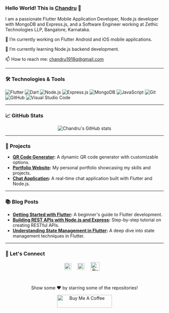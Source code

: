 <!--
**chandru19g/chandru19g** is a ✨ _special_ ✨ repository because its `README.md` (this file) appears on your GitHub profile.

Here are some ideas to get you started:

- 🔭 I’m currently working on ...
- 🌱 I’m currently learning ...
- 👯 I’m looking to collaborate on ...
- 🤔 I’m looking for help with ...
- 💬 Ask me about ...
- 📫 How to reach me: ...
- 😄 Pronouns: ...
- ⚡ Fun fact: ...
-->

### Hello World! This is [Chandru](https://chandruportfolio.netlify.app/) 👋 

I am a passionate Flutter Mobile Application Developer, Node.js developer with MongoDB and Express.js, and a Software Engineer working at Zethic Technologies LLP, Bangalore, Karnataka.

🔭 I’m currently working on Flutter Android and iOS mobile applications.

🌱 I’m currently learning Node.js backend development.

📫 How to reach me: chandru1918g@gmail.com

---

### 🛠️ Technologies & Tools

![Flutter](https://img.shields.io/badge/Flutter-02569B?style=for-the-badge&logo=flutter&logoColor=white)
![Dart](https://img.shields.io/badge/Dart-0175C2?style=for-the-badge&logo=dart&logoColor=white)
![Node.js](https://img.shields.io/badge/Node.js-339933?style=for-the-badge&logo=nodedotjs&logoColor=white)
![Express.js](https://img.shields.io/badge/Express.js-000000?style=for-the-badge&logo=express&logoColor=white)
![MongoDB](https://img.shields.io/badge/MongoDB-4EA94B?style=for-the-badge&logo=mongodb&logoColor=white)
![JavaScript](https://img.shields.io/badge/JavaScript-F7DF1E?style=for-the-badge&logo=javascript&logoColor=black)
![Git](https://img.shields.io/badge/Git-F05032?style=for-the-badge&logo=git&logoColor=white)
![GitHub](https://img.shields.io/badge/GitHub-181717?style=for-the-badge&logo=github&logoColor=white)
![Visual Studio Code](https://img.shields.io/badge/VS%20Code-007ACC?style=for-the-badge&logo=visual%20studio%20code&logoColor=white)

---

### 📈 GitHub Stats

<p align="center">
  <img src="https://github-readme-stats.vercel.app/api?username=chandru19g&show_icons=true&theme=radical" alt="Chandru's GitHub stats" />
</p>

---

### 🚀 Projects

- **[QR Code Generator](https://github.com/chandru19g/qr-code-generator):** A dynamic QR code generator with customizable options.
- **[Portfolio Website](https://github.com/chandru19g/portfolio-website):** My personal portfolio showcasing my skills and projects.
- **[Chat Application](https://github.com/chandru19g/chat-application):** A real-time chat application built with Flutter and Node.js.

---

### 📚 Blog Posts

- **[Getting Started with Flutter](https://chandruportfolio.netlify.app/blog/getting-started-with-flutter):** A beginner's guide to Flutter development.
- **[Building REST APIs with Node.js and Express](https://chandruportfolio.netlify.app/blog/building-rest-apis-with-nodejs):** Step-by-step tutorial on creating RESTful APIs.
- **[Understanding State Management in Flutter](https://chandruportfolio.netlify.app/blog/understanding-state-management-in-flutter):** A deep dive into state management techniques in Flutter.

---

### 💬 Let's Connect

<p align="center">
  <a href="https://www.linkedin.com/in/chandru-g-156a831b1/" style="text-decoration: none;">
    <img align="center" alt="LinkedIn" width="22px" src="https://img.shields.io/badge/linkedin-%230077B5.svg?style=for-the-badge&logo=linkedin&logoColor=white" />
  </a>&nbsp;&nbsp;&nbsp;

  <a href="https://github.com/chandru19g" style="text-decoration: none;">
    <img align="center" alt="GitHub" width="22px" src="https://img.shields.io/badge/github-%23181717.svg?style=for-the-badge&logo=github&logoColor=white" />
  </a> &nbsp;&nbsp;&nbsp;

  <a href="https://www.buymeacoffee.com/chandru19g" style="text-decoration: none;">
    <img align="center" alt="Buy Me a Coffee" width="28px" src="https://img.shields.io/badge/buy%20me%20a%20coffee-%23FFDD00.svg?style=for-the-badge&logo=buy-me-a-coffee&logoColor=black" />
  </a> &nbsp;&nbsp;&nbsp;
</p>

<br>

<p align="center">Show some ❤️ by starring some of the repositories!</p>
<p align="center">
  <a href="https://www.buymeacoffee.com/chandru19g" target="_blank">
    <img src="https://cdn.buymeacoffee.com/buttons/default-orange.png" alt="Buy Me A Coffee" height="41" width="174">
  </a>
</p>
